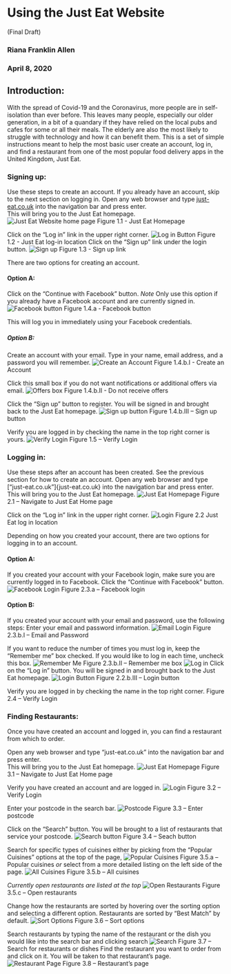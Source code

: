 # Using the Just Eat Website
(Final Draft)

### Riana Franklin Allen
### April 8, 2020

## Introduction: 
With the spread of Covid-19 and the Coronavirus, more people are in self-isolation than ever 
before. This leaves many people, especially our older generation, in a bit of a quandary if 
they have relied on the local pubs and cafes for some or all their meals. The elderly are 
also the most likely to struggle with technology and how it can benefit them. This is a set 
of simple instructions meant to help the most basic user create an account, log in, and find 
a restaurant from one of the most popular food delivery apps in the United Kingdom, Just Eat.

### Signing up: 
Use these steps to create an account. If you already have an account, skip to the next section 
on logging in.
Open any web browser and type [just-eat.co.uk](just-eat.co.uk) into the navigation bar and 
press enter.  
This will bring you to the Just Eat homepage.
![Just Eat Website home page]()
Figure 1.1 - Just Eat Homepage

Click on the “Log in” link in the upper right corner.
![Log in Button]()
Figure 1.2 - Just Eat log-in location
Click on the “Sign up” link under the login button.
![Sign up]()
Figure 1.3 - Sign up link

There are two options for creating an account.
#### Option A:  
Click on the “Continue with Facebook” button. *Note* Only use this option if you 
already have a Facebook account and are currently signed in.
![Facebook button]()
Figure 1.4.a - Facebook button

This will log you in immediately using your Facebook credentials.

##### Option B: 
Create an account with your email.
Type in your name, email address, and a password you will remember. 
![Create an Account]()
Figure 1.4.b.I - Create an Account

Click this small box if you do not want notifications or additional offers via email.
![Offers box]()
Figure 1.4.b.II - Do not receive offers

Click the “Sign up” button to register. You will be signed in and brought back to the Just 
Eat homepage.
![Sign up button]()
Figure 1.4.b.III – Sign up button

Verify you are logged in by checking the name in the top right corner is yours.
![Verify Login]()
Figure 1.5 – Verify Login


### Logging in: 
Use these steps after an account has been created. See the previous section for how to 
create an account.
Open any web browser and type [“just-eat.co.uk”]{just-eat.co.uk} into the navigation bar 
and press enter.  This will bring you to the Just Eat homepage.
![Just Eat Homepage]()
Figure 2.1 – Navigate to Just Eat Home page

Click on the “Log in” link in the upper right corner.
![Login]()
Figure 2.2 Just Eat log in location


Depending on how you created your account, there are two options for logging in to 
an account.

#### Option A: 
If you created your account with your Facebook login, make sure you are currently 
logged in to Facebook. Click the “Continue with Facebook” button. 
![Facebook Login]()
Figure 2.3.a – Facebook login 
#### Option B: 
If you created your account with your email and password, use the following steps:
Enter your email and password information.
![Email Login]()
Figure 2.3.b.I – Email and Password

If you want to reduce the number of times you must log in, keep the “Remember me” 
box checked. 
If you would like to log in each time, uncheck this box.
![Remember Me]()
Figure 2.3.b.II – Remember me box
![Log in]()
Click on the “Log in” button. You will be signed in and brought back to the Just 
Eat homepage.
![Login Button]()
Figure 2.2.b.III – Login button

Verify you are logged in by checking the name in the top right corner.
Figure 2.4 – Verify Login

### Finding Restaurants: 
Once you have created an account and logged in, you can find a restaurant from 
which to order.

Open any web browser and type “just-eat.co.uk” into the navigation bar and 
press enter.  
This will bring you to the Just Eat homepage.
![Just Eat Homepage]()
Figure 3.1 – Navigate to Just Eat Home page

Verify you have created an account and are logged in. 
![Login]()
Figure 3.2 – Verify Login


Enter your postcode in the search bar. 
![Postcode]()
Figure 3.3 – Enter postcode
	
Click on the “Search” button. You will be brought to a list of restaurants that 
service your postcode.
![Search button]()
Figure 3.4 – Seach button

Search for specific types of cuisines either by picking from the “Popular 
Cuisines” options at the top of the page,
![Popular Cuisines]()
Figure 3.5.a – Popular cuisines
*or* select from a more detailed listing on the left side of the page.
![All Cuisines]()
Figure 3.5.b – All cuisines

*Currently open restaurants are listed at the top*
![Open Restaurants]()
Figure 3.5.c – Open restaurants

Change how the restaurants are sorted by hovering over the sorting option and 
selecting a different option. Restaurants are sorted by “Best Match” by default.
![Sort Options]()
Figure 3.6 – Sort options

Search restaurants by typing the name of the restaurant or the dish you would 
like into the search bar and clicking search
![Search]()
Figure 3.7 – Search for restaurants or dishes
Find the restaurant you want to order from and click on it. You will be taken 
to that restaurant’s page.
![Restaurant Page]()
Figure 3.8 – Restaurant’s page
